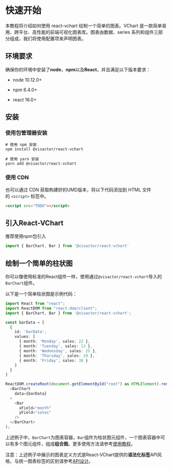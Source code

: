 # 快速开始

本教程将介绍如何使用 react-vchart 绘制一个简单的图表。VChart 是一款简单易用、跨平台、高性能的前端可视化图表库。图表由数据、series 系列和组件三部分组成，我们将使用配置项来声明图表。

## 环境要求

确保你的环境中安装了**node**，**npm**以及**React**，并且满足以下版本要求：

- node 10.12.0+

- npm 6.4.0+

- react 16.0+

## 安装

### 使用包管理器安装

```shell
# 使用 npm 安装
npm install @visactor/react-vchart

# 使用 yarn 安装
yarn add @visactor/react-vchart
```

### 使用 CDN

也可以通过 CDN 获取构建好的UMD版本，将以下代码添加到 HTML 文件的 `<script>` 标签中。

```html
<script src="TODO"></script>
```

## 引入React-VChart

推荐使用npm包引入

```js
import { BarChart, Bar } from '@visactor/react-vchart'
```

## 绘制一个简单的柱状图

你可以像使用标准的React组件一样，使用通过`@visactor/react-vchart`导入的`BarChart`组件。

以下是一个简单柱状图是示例代码：

```typescript
import React from "react";
import ReactDOM from "react-dom/client";
import { BarChart, Bar } from '@visactor/react-vchart';

const barData = [
  {
    id: 'barData',
    values: [
      { month: 'Monday', sales: 22 },
      { month: 'Tuesday', sales: 13 },
      { month: 'Wednesday', sales: 25 },
      { month: 'Thursday', sales: 29 },
      { month: 'Friday', sales: 38 }
    ]
  }
]

ReactDOM.createRoot(document.getElementById("root") as HTMLElement).render(
  <BarChart
    data={barData}
  >
    <Bar
      xField="month"
      yField="sales"
    />
  </BarChart>
);
```

上述例子中，`BarChart`为图表容器，`Bar`组件为柱状图元组件，一个图表容器中可以有多个图元组件，组成**组合图**。更多使用方法请参考[使用教程]()。

注意：上述例子中展示的图表定义方式是React-VChart提供的**语法化标签**API风格，与统一图表标签的区别请参考[API设计]()。
